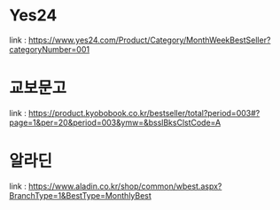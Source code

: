 # Yes24
link : https://www.yes24.com/Product/Category/MonthWeekBestSeller?categoryNumber=001

# 교보문고
link : https://product.kyobobook.co.kr/bestseller/total?period=003#?page=1&per=20&period=003&ymw=&bsslBksClstCode=A

# 알라딘
link : https://www.aladin.co.kr/shop/common/wbest.aspx?BranchType=1&BestType=MonthlyBest

